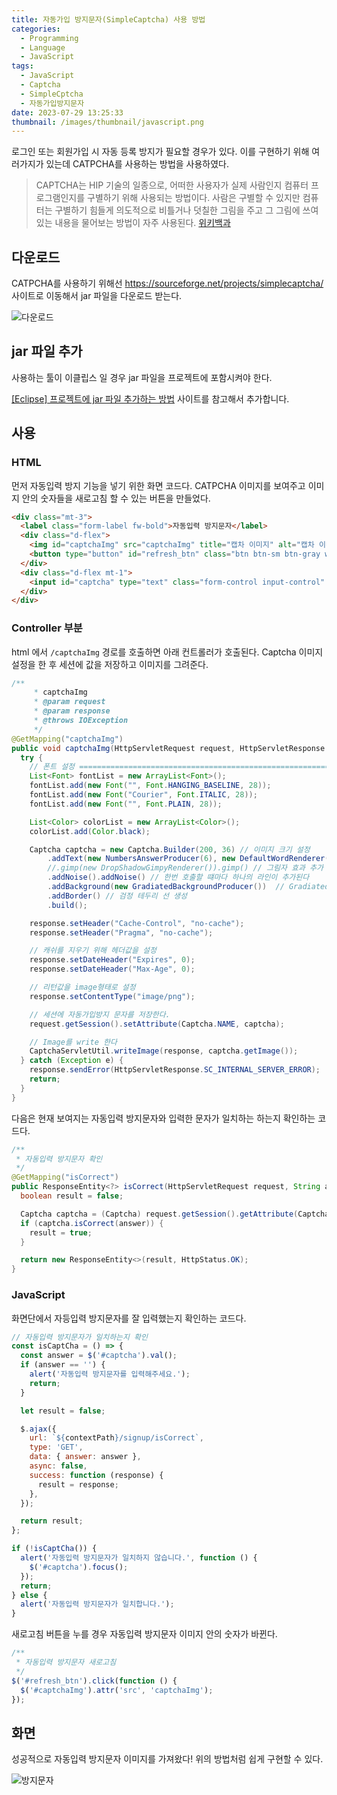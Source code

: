 ```yaml
---
title: 자동가입 방지문자(SimpleCaptcha) 사용 방법
categories:
  - Programming
  - Language
  - JavaScript
tags:
  - JavaScript
  - Captcha
  - SimpleCptcha
  - 자동가입방지문자
date: 2023-07-29 13:25:33
thumbnail: /images/thumbnail/javascript.png
---
```


로그인 또는 회원가입 시 자동 등록 방지가 필요할 경우가 있다.
이를 구현하기 위해 여러가지가 있는데 CATPCHA를 사용하는 방법을 사용하였다.

> CAPTCHA는 HIP 기술의 일종으로, 어떠한 사용자가 실제 사람인지 컴퓨터 프로그램인지를 구별하기 위해 사용되는 방법이다. 사람은 구별할 수 있지만 컴퓨터는 구별하기 힘들게 의도적으로 비틀거나 덧칠한 그림을 주고 그 그림에 쓰여 있는 내용을 물어보는 방법이 자주 사용된다.
> [위키백과](https://ko.wikipedia.org/wiki/CAPTCHA)

## 다운로드

CATPCHA를 사용하기 위해선 https://sourceforge.net/projects/simplecaptcha/ 사이트로 이동해서 jar 파일을 다운로드 받는다.

![다운로드](/images/web/1.png)

## jar 파일 추가

사용하는 툴이 이클립스 일 경우 jar 파일을 프로젝트에 포함시켜야 한다.

[[Eclipse] 프로젝트에 jar 파일 추가하는 방법](https://hgko1207.github.io/2023/07/29/eclipse-1/) 사이트를 참고해서 추가합니다.

## 사용

### HTML

먼저 자동입력 방지 기능을 넣기 위한 화면 코드다. CATPCHA 이미지를 보여주고 이미지 안의 숫자들을 새로고침 할 수 있는 버튼을 만들었다.

```html
<div class="mt-3">
  <label class="form-label fw-bold">자동입력 방지문자</label>
  <div class="d-flex">
    <img id="captchaImg" src="captchaImg" title="캡차 이미지" alt="캡차 이미지" />
    <button type="button" id="refresh_btn" class="btn btn-sm btn-gray w-50 ms-2">새로고침</button>
  </div>
  <div class="d-flex mt-1">
    <input id="captcha" type="text" class="form-control input-control" />
  </div>
</div>
```

### Controller 부분

html 에서 `/captchaImg` 경로를 호출하면 아래 컨트롤러가 호출된다. Captcha 이미지 설정을 한 후 세션에 값을 저장하고 이미지를 그려준다.

```java
/**
	 * captchaImg
	 * @param request
	 * @param response
	 * @throws IOException
	 */
@GetMapping("captchaImg")
public void captchaImg(HttpServletRequest request, HttpServletResponse response) throws IOException {
  try {
    // 폰트 설정 =========================================================
    List<Font> fontList = new ArrayList<Font>();
    fontList.add(new Font("", Font.HANGING_BASELINE, 28));
    fontList.add(new Font("Courier", Font.ITALIC, 28));
    fontList.add(new Font("", Font.PLAIN, 28));

    List<Color> colorList = new ArrayList<Color>();
    colorList.add(Color.black);

    Captcha captcha = new Captcha.Builder(200, 36) // 이미지 크기 설정
        .addText(new NumbersAnswerProducer(6), new DefaultWordRenderer(colorList, fontList))
        //.gimp(new DropShadowGimpyRenderer()).gimp() // 그림자 효과 추가
        .addNoise().addNoise() // 한번 호출할 떄마다 하나의 라인이 추가된다
        .addBackground(new GradiatedBackgroundProducer())  // Gradiated백그라운드 효과 추가
        .addBorder() // 검정 테두리 선 생성
        .build();

    response.setHeader("Cache-Control", "no-cache");
    response.setHeader("Pragma", "no-cache");

    // 캐쉬를 지우기 위해 헤더값을 설정
    response.setDateHeader("Expires", 0);
    response.setDateHeader("Max-Age", 0);

    // 리턴값을 image형태로 설정
    response.setContentType("image/png");

    // 세션에 자동가입방지 문자를 저장한다.
    request.getSession().setAttribute(Captcha.NAME, captcha);

    // Image를 write 한다
    CaptchaServletUtil.writeImage(response, captcha.getImage());
  } catch (Exception e) {
    response.sendError(HttpServletResponse.SC_INTERNAL_SERVER_ERROR);
    return;
  }
}
```

다음은 현재 보여지는 자동입력 방지문자와 입력한 문자가 일치하는 하는지 확인하는 코드다.

```java
/**
 * 자동입력 방지문자 확인
 */
@GetMapping("isCorrect")
public ResponseEntity<?> isCorrect(HttpServletRequest request, String answer) {
  boolean result = false;

  Captcha captcha = (Captcha) request.getSession().getAttribute(Captcha.NAME);
  if (captcha.isCorrect(answer)) {
    result = true;
  }

  return new ResponseEntity<>(result, HttpStatus.OK);
}
```

### JavaScript

화면단에서 자등입력 방지문자를 잘 입력했는지 확인하는 코드다.

```js
// 자동입력 방지문자가 일치하는지 확인
const isCaptCha = () => {
  const answer = $('#captcha').val();
  if (answer == '') {
    alert('자동입력 방지문자를 입력해주세요.');
    return;
  }

  let result = false;

  $.ajax({
    url: `${contextPath}/signup/isCorrect`,
    type: 'GET',
    data: { answer: answer },
    async: false,
    success: function (response) {
      result = response;
    },
  });

  return result;
};

if (!isCaptCha()) {
  alert('자동입력 방지문자가 일치하지 않습니다.', function () {
    $('#captcha').focus();
  });
  return;
} else {
  alert('자동입력 방지문자가 일치합니다.');
}
```

새로고침 버튼을 누를 경우 자동입력 방지문자 이미지 안의 숫자가 바뀐다.

```js
/**
 * 자동입력 방지문자 새로고침
 */
$('#refresh_btn').click(function () {
  $('#captchaImg').attr('src', 'captchaImg');
});
```

## 화면

성공적으로 자동입력 방지문자 이미지를 가져왔다! 위의 방법처럼 쉽게 구현할 수 있다.

![방지문자](/images/web/2.png)
